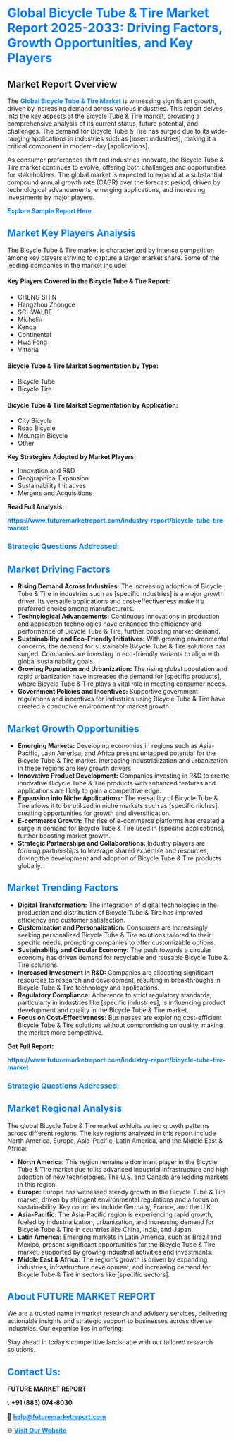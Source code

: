 <h1 style="color: #007BFF;">Global Bicycle Tube & Tire Market Report 2025-2033: Driving Factors, Growth Opportunities, and Key Players</h1>

<section id="overview">
<h2>Market Report Overview</h2>
<p>The <a href="https://www.futuremarketreport.com/industry-report/bicycle-tube-tire-market" style="color: #007BFF; text-decoration: none;"><strong>Global Bicycle Tube & Tire Market</strong></a> is witnessing significant growth, driven by increasing demand across various industries. This report delves into the key aspects of the Bicycle Tube & Tire market, providing a comprehensive analysis of its current status, future potential, and challenges. The demand for Bicycle Tube & Tire has surged due to its wide-ranging applications in industries such as [insert industries], making it a critical component in modern-day [applications].</p>
<p>As consumer preferences shift and industries innovate, the Bicycle Tube & Tire market continues to evolve, offering both challenges and opportunities for stakeholders. The global market is expected to expand at a substantial compound annual growth rate (CAGR) over the forecast period, driven by technological advancements, emerging applications, and increasing investments by major players.</p>
</section>

<section id="overview">
<p><a href="https://www.futuremarketreport.com/request-sample/reportId=28614" style="color: #007BFF; text-decoration: none;"><strong>Explore Sample Report Here</strong></a></p>
</section>

<section id="key-players">
<h2 style="color: #007BFF;">Market Key Players Analysis</h2>
<p>The Bicycle Tube & Tire market is characterized by intense competition among key players striving to capture a larger market share. Some of the leading companies in the market include:</p>
<h4>Key Players Covered in the Bicycle Tube & Tire Report:</h4>
<ul><li>CHENG SHIN</li><li>Hangzhou Zhongce</li><li>SCHWALBE</li><li>Michelin</li><li>Kenda</li><li>Continental</li><li>Hwa Fong</li><li>Vittoria</li></ul>
<h4>Bicycle Tube & Tire Market Segmentation by Type:</h4>
<ul><li>Bicycle Tube</li><li>Bicycle Tire</li></ul>

<h4>Bicycle Tube & Tire Market Segmentation by Application:</h4>
<ul><li>City Bicycle</li><li>Road Bicycle</li><li>Mountain Bicycle</li><li>Other</li></ul>
<p><strong>Key Strategies Adopted by Market Players:</strong></p>
<ul>
<li>Innovation and R&D</li>
<li>Geographical Expansion</li>
<li>Sustainability Initiatives</li>
<li>Mergers and Acquisitions</li>
</ul>
</section>

<section>
<p><strong>Read Full Analysis: </strong></p><a href="https://www.futuremarketreport.com/industry-report/bicycle-tube-tire-market" style="color: #007BFF; text-decoration: none;"><strong>https://www.futuremarketreport.com/industry-report/bicycle-tube-tire-market</strong></a>
<h3 style="color: #007BFF;">Strategic Questions Addressed:</h3>
</section>

<section id="driving-factors">
<h2 style="color: #007BFF;">Market Driving Factors</h2>
<ul>
<li><strong>Rising Demand Across Industries:</strong> The increasing adoption of Bicycle Tube & Tire in industries such as [specific industries] is a major growth driver. Its versatile applications and cost-effectiveness make it a preferred choice among manufacturers.</li>
<li><strong>Technological Advancements:</strong> Continuous innovations in production and application technologies have enhanced the efficiency and performance of Bicycle Tube & Tire, further boosting market demand.</li>
<li><strong>Sustainability and Eco-Friendly Initiatives:</strong> With growing environmental concerns, the demand for sustainable Bicycle Tube & Tire solutions has surged. Companies are investing in eco-friendly variants to align with global sustainability goals.</li>
<li><strong>Growing Population and Urbanization:</strong> The rising global population and rapid urbanization have increased the demand for [specific products], where Bicycle Tube & Tire plays a vital role in meeting consumer needs.</li>
<li><strong>Government Policies and Incentives:</strong> Supportive government regulations and incentives for industries using Bicycle Tube & Tire have created a conducive environment for market growth.</li>
</ul>
</section>

<section id="growth-opportunities">
<h2 style="color: #007BFF;">Market Growth Opportunities</h2>
<ul>
<li><strong>Emerging Markets:</strong> Developing economies in regions such as Asia-Pacific, Latin America, and Africa present untapped potential for the Bicycle Tube & Tire market. Increasing industrialization and urbanization in these regions are key growth drivers.</li>
<li><strong>Innovative Product Development:</strong> Companies investing in R&D to create innovative Bicycle Tube & Tire products with enhanced features and applications are likely to gain a competitive edge.</li>
<li><strong>Expansion into Niche Applications:</strong> The versatility of Bicycle Tube & Tire allows it to be utilized in niche markets such as [specific niches], creating opportunities for growth and diversification.</li>
<li><strong>E-commerce Growth:</strong> The rise of e-commerce platforms has created a surge in demand for Bicycle Tube & Tire used in [specific applications], further boosting market growth.</li>
<li><strong>Strategic Partnerships and Collaborations:</strong> Industry players are forming partnerships to leverage shared expertise and resources, driving the development and adoption of Bicycle Tube & Tire products globally.</li>
</ul>
</section>

<section id="trending-factors">
<h2 style="color: #007BFF;">Market Trending Factors</h2>
<ul>
<li><strong>Digital Transformation:</strong> The integration of digital technologies in the production and distribution of Bicycle Tube & Tire has improved efficiency and customer satisfaction.</li>
<li><strong>Customization and Personalization:</strong> Consumers are increasingly seeking personalized Bicycle Tube & Tire solutions tailored to their specific needs, prompting companies to offer customizable options.</li>
<li><strong>Sustainability and Circular Economy:</strong> The push towards a circular economy has driven demand for recyclable and reusable Bicycle Tube & Tire solutions.</li>
<li><strong>Increased Investment in R&D:</strong> Companies are allocating significant resources to research and development, resulting in breakthroughs in Bicycle Tube & Tire technology and applications.</li>
<li><strong>Regulatory Compliance:</strong> Adherence to strict regulatory standards, particularly in industries like [specific industries], is influencing product development and quality in the Bicycle Tube & Tire market.</li>
<li><strong>Focus on Cost-Effectiveness:</strong> Businesses are exploring cost-efficient Bicycle Tube & Tire solutions without compromising on quality, making the market more competitive.</li>
</ul>
</section>

<section>
<p><strong>Get Full Report: </strong></p><a href="https://www.futuremarketreport.com/industry-report/bicycle-tube-tire-market" style="color: #007BFF; text-decoration: none;"><strong>https://www.futuremarketreport.com/industry-report/bicycle-tube-tire-market</strong></a>
<h3 style="color: #007BFF;">Strategic Questions Addressed:</h3>
</section>


<section id="regional-analysis">
<h2 style="color: #007BFF;">Market Regional Analysis</h2>
<p>The global Bicycle Tube & Tire market exhibits varied growth patterns across different regions. The key regions analyzed in this report include North America, Europe, Asia-Pacific, Latin America, and the Middle East & Africa:</p>
<ul>
<li><strong>North America:</strong> This region remains a dominant player in the Bicycle Tube & Tire market due to its advanced industrial infrastructure and high adoption of new technologies. The U.S. and Canada are leading markets in this region.</li>
<li><strong>Europe:</strong> Europe has witnessed steady growth in the Bicycle Tube & Tire market, driven by stringent environmental regulations and a focus on sustainability. Key countries include Germany, France, and the U.K.</li>
<li><strong>Asia-Pacific:</strong> The Asia-Pacific region is experiencing rapid growth, fueled by industrialization, urbanization, and increasing demand for Bicycle Tube & Tire in countries like China, India, and Japan.</li>
<li><strong>Latin America:</strong> Emerging markets in Latin America, such as Brazil and Mexico, present significant opportunities for the Bicycle Tube & Tire market, supported by growing industrial activities and investments.</li>
<li><strong>Middle East & Africa:</strong> The region’s growth is driven by expanding industries, infrastructure development, and increasing demand for Bicycle Tube & Tire in sectors like [specific sectors].</li>
</ul>
</section>

<footer>
<h2 style="color: #007BFF;">About FUTURE MARKET REPORT</h2>
<p>We are a trusted name in market research and advisory services, delivering actionable insights and strategic support to businesses across diverse industries. Our expertise lies in offering:</p>

<p>Stay ahead in today’s competitive landscape with our tailored research solutions.</p>

<h2 style="color: #007BFF;">Contact Us:</h2>
<p><strong>FUTURE MARKET REPORT</strong></p>
<p>📞 <strong>+91 (883) 074-8030</strong></p>
<p>📧 <strong><a href="mailto:help@futuremarketreport.com" style="color: #007BFF;">help@futuremarketreport.com</a></strong></p>
<p>🌐 <strong><a href="https://www.futuremarketreport.com/" style="color: #007BFF;">Visit Our Website</a></strong></p>
</footer>